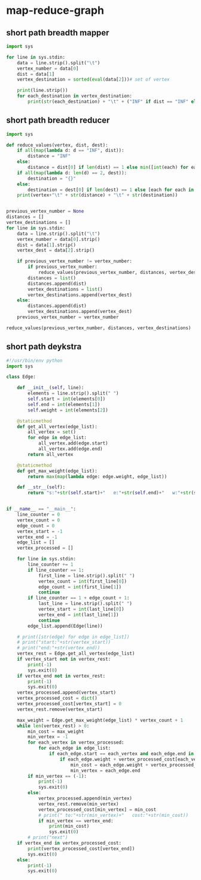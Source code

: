 # map-reduce-graph

## short path breadth mapper

<!-- MARKDOWN-AUTO-DOCS:START (CODE:src=../../python/map-reduce-graph/short-path-breadth-mapper.py) -->
<!-- The below code snippet is automatically added from ../../python/map-reduce-graph/short-path-breadth-mapper.py -->
```py
import sys

for line in sys.stdin:
    data = line.strip().split("\t")
    vertex_number = data[0]
    dist = data[1]
    vertex_destination = sorted(eval(data[2]))# set of vertex

    print(line.strip())
    for each_destination in vertex_destination:
        print(str(each_destination) + "\t" + ("INF" if dist == "INF" else str(int(dist)+1)) + "\t{}")
```
<!-- MARKDOWN-AUTO-DOCS:END -->



## short path breadth reducer

<!-- MARKDOWN-AUTO-DOCS:START (CODE:src=../../python/map-reduce-graph/short-path-breadth-reducer.py) -->
<!-- The below code snippet is automatically added from ../../python/map-reduce-graph/short-path-breadth-reducer.py -->
```py
import sys

def reduce_values(vertex, dist, dest):
    if all(map(lambda d: d == "INF", dist)):
        distance = "INF"
    else:
        distance = dist[0] if len(dist) == 1 else min([int(each) for each in dist if each != "INF"])
    if all(map(lambda d: len(d) == 2, dest)):
        destination = "{}"
    else:
        destination = dest[0] if len(dest) == 1 else [each for each in dest if len(each) > 2][0]
    print(vertex+"\t" + str(distance) + "\t" + str(destination))


previous_vertex_number = None
distances = []
vertex_destinations = []
for line in sys.stdin:
    data = line.strip().split("\t")
    vertex_number = data[0].strip()
    dist = data[1].strip()
    vertex_dest = data[2].strip()

    if previous_vertex_number != vertex_number:
        if previous_vertex_number:
            reduce_values(previous_vertex_number, distances, vertex_destinations)
        distances = list()
        distances.append(dist)
        vertex_destinations = list()
        vertex_destinations.append(vertex_dest)
    else:
        distances.append(dist)
        vertex_destinations.append(vertex_dest)
    previous_vertex_number = vertex_number

reduce_values(previous_vertex_number, distances, vertex_destinations)
```
<!-- MARKDOWN-AUTO-DOCS:END -->



## short path deykstra

<!-- MARKDOWN-AUTO-DOCS:START (CODE:src=../../python/map-reduce-graph/short-path-deykstra.py) -->
<!-- The below code snippet is automatically added from ../../python/map-reduce-graph/short-path-deykstra.py -->
```py
#!/usr/bin/env python
import sys

class Edge:

    def __init__(self, line):
        elements = line.strip().split(" ")
        self.start = int(elements[0])
        self.end = int(elements[1])
        self.weight = int(elements[2])

    @staticmethod
    def get_all_vertex(edge_list):
        all_vertex = set()
        for edge in edge_list:
            all_vertex.add(edge.start)
            all_vertex.add(edge.end)
        return all_vertex

    @staticmethod
    def get_max_weight(edge_list):
        return max(map(lambda edge: edge.weight, edge_list))

    def __str__(self):
        return "s:"+str(self.start)+"   e:"+str(self.end)+"   w:"+str(self.weight)


if __name__ == "__main__":
    line_counter = 0
    vertex_count = 0
    edge_count = 0
    vertex_start = -1
    vertex_end = -1
    edge_list = []
    vertex_processed = []

    for line in sys.stdin:
        line_counter += 1
        if line_counter == 1:
            first_line = line.strip().split(" ")
            vertex_count = int(first_line[0])
            edge_count = int(first_line[1])
            continue
        if line_counter == 1 + edge_count + 1:
            last_line = line.strip().split(" ")
            vertex_start = int(last_line[0])
            vertex_end = int(last_line[1])
            continue
        edge_list.append(Edge(line))

    # print([str(edge) for edge in edge_list])
    # print("start:"+str(vertex_start))
    # print("end:"+str(vertex_end))
    vertex_rest = Edge.get_all_vertex(edge_list)
    if vertex_start not in vertex_rest:
        print(-1)
        sys.exit(0)
    if vertex_end not in vertex_rest:
        print(-1)
        sys.exit(0)
    vertex_processed.append(vertex_start)
    vertex_processed_cost = dict()
    vertex_processed_cost[vertex_start] = 0
    vertex_rest.remove(vertex_start)

    max_weight = Edge.get_max_weight(edge_list) * vertex_count + 1
    while len(vertex_rest) > 0:
        min_cost = max_weight
        min_vertex = -1
        for each_vertex in vertex_processed:
            for each_edge in edge_list:
                if each_edge.start == each_vertex and each_edge.end in vertex_rest:
                    if each_edge.weight + vertex_processed_cost[each_vertex] < min_cost:
                        min_cost = each_edge.weight + vertex_processed_cost[each_vertex]
                        min_vertex = each_edge.end
        if min_vertex == (-1):
            print(-1)
            sys.exit(0)
        else:
            vertex_processed.append(min_vertex)
            vertex_rest.remove(min_vertex)
            vertex_processed_cost[min_vertex] = min_cost
            # print(" to:"+str(min_vertex)+"   cost:"+str(min_cost))
            if min_vertex == vertex_end:
                print(min_cost)
                sys.exit(0)
        # print("next")
    if vertex_end in vertex_processed_cost:
        print(vertex_processed_cost[vertex_end])
        sys.exit(0)
    else:
        print(-1)
        sys.exit(0)
```
<!-- MARKDOWN-AUTO-DOCS:END -->


